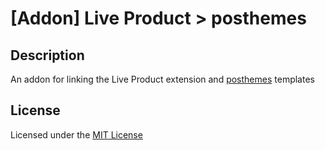 # [Addon] Live Product > posthemes

## Description
An addon for linking the Live Product extension and [posthemes](https://themeforest.net/collections/5040952-responsive-opencart-themes) templates

## License
Licensed under the [MIT License](https://raw.githubusercontent.com/ocmod-space/license/main/LICENSE.txt)
